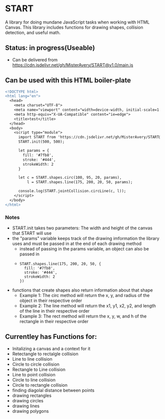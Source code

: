 # START
A library for doing mundane JavaScript tasks when working with HTML Canvas. This library includes functions for drawing shapes, collision detection, and useful math.

## Status: in progress(Useable)
- Can be delivered from https://cdn.jsdelivr.net/gh/MisterAvery/START@v1.0/main.js

## Can be used with this HTML boiler-plate
```diff
<!DOCTYPE html>
<html lang="en">
  <head>
    <meta charset="UTF-8">
    <meta name="viewport" content="width=device-width, initial-scale=1.0">
    <meta http-equiv="X-UA-Compatible" content="ie=edge">
    <title>test</title>
  </head>
  <body>
    <script type="module">
      import START from 'https://cdn.jsdelivr.net/gh/MisterAvery/START@v1.0/main.js';
      START.init(500, 500);

      let params = {
        fill: '#7fb8',
        stroke: '#444',
        strokeWidth: 2
      }

      let c = START.shapes.circ(100, 95, 20, params),
          l = START.shapes.line(175, 200, 20, 50, params);

      console.log(START.jointCollision.circLine(c, l));
    </script>
  </body>
</html>
```
### Notes
- START.init takes two parameters: The width and height of the canvas that START will use
- the "params" variable keeps track of the drawing imformation the library uses and must be passed in at the end of each drawing method
  - instead of passing in the params variable, an object can also be passed in
  - ```
    START.shapes.line(175, 200, 20, 50, {
      fill: '#7fb8',
      stroke: '#444',
      strokeWidth: 2
    })
    ```
- functions that create shapes also return information about that shape
  - Example 1: The circ method will return the x, y, and radius of the object in their respective order
  - Example 2: The line method will return the x1, y1, x2, y2, and length of the line in their respective order
  - Example 3: The rect method will return the x, y, w, and h of the rectangle in their respective order

## Currentley has Functions for:
 - Initalizing a canvas and a context for it 
 - Retectangle to rectalgle collision
 - Line to line collision
 - Circle to circle collision
 - Rectangle to Line collision
 - Line to point collision
 - Circle to line collision
 - Circle to rectangle collision
 - finding diagolal distance between points
 - drawing rectangles
 - drawing circles
 - drawing lines
 - drawing polygons

